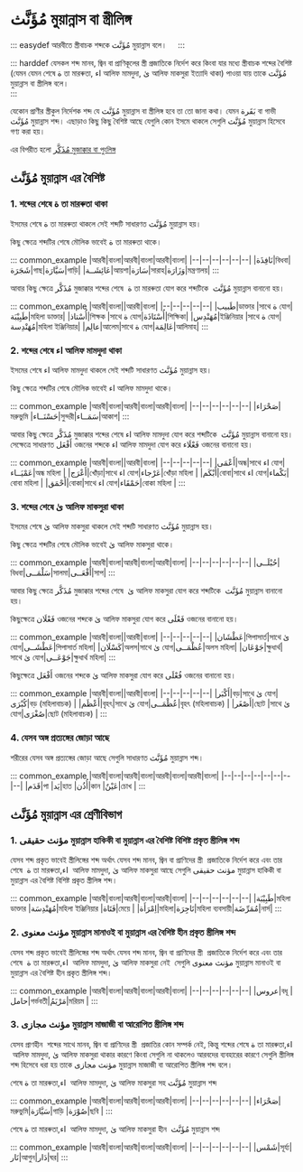 # مُؤَنَّث মুয়ান্নাস বা স্ত্রীলিঙ্গ

::: easydef
আরবীতে স্ত্রীবাচক শব্দকে مُؤَنَّث মুয়ান্নাস  বলে।    
:::

::: harddef
যেসকল শব্দ মানব, জ্বিন বা প্রাণিকূলের স্ত্রী প্রজাতিকে নির্দেশ করে কিংবা যার মধ্যে স্ত্রীবাচক শব্দের বৈশিষ্ট (যেমন যেমন শেষে ة তা মারৰুতা, اء আলিফ মামদুদা, ىٰ আলিফ মাকসুরা ইত্যাদি থাকা) পাওয়া যায় তাকে مُؤَنَّث মুয়ান্নাস বা স্ত্রীলিঙ্গ বলে।  
:::

যেকোন প্রাণীর স্ত্রীকুল নির্দেশক শব্দ যে مُؤَنَّث মুয়ান্নাস বা স্ত্রীলিঙ্গ হবে তা তো জানা কথা। যেমন بَقَرة বা গাভী مُؤَنَّث মুয়ান্নাস শব্দ। এছাড়াও কিছু কিছু বৈশিষ্ট আছে যেগুলি কোন ইসমে থাকলে সেগুলি مُؤَنَّث মুয়ান্নাস হিসেবে গণ্য করা হয়।  

এর বিপরীত হলো [مُذَكَّر মুজাক্কার বা পুংলিঙ্গ](/guide/nahw/kalimah/ism/tadhkir_taanis/mudhakkar)

## مُؤَنَّث মুয়ান্নাস এর বৈশিষ্ট

### 1. শব্দের শেষে ة তা মারৰুতা থাকা

ইসমের শেষে ة তা মারৰুতা থাকলে সেই শব্দটি সাধারণত مُؤَنَّث মুয়ান্নাস হয়। 

কিছু ক্ষেত্রে শব্দটির শেষে মৌলিক ভাবেই ة তা মারৰুতা থাকে।  

::: common_example
|আরবী|বাংলা|আরবী|বাংলা|আরবী|বাংলা|
|--|--|--|--|--|--|
|نَافِذَة|বিধবা|شَجَرَة|গাছ|سَيَّارَة|গাড়ি|
|عَائِشَــة|আয়শা|سَارَة|সারাহ|وَزَارَة|মন্ত্রণালয়|
:::

আবার কিছু ক্ষেত্রে مُذَكَّر মুজাক্কার শব্দের শেষে  ة তা মারৰুতা যোগ করে শব্দটিকে  مُؤَنَّث মুয়ান্নাস বানানো হয়। 

::: common_example
|আরবী|বাংলা||আরবী|বাংলা|
|--|--|--|--|--|
|طَبيب|ডাক্তার |সাথে ة যোগ|طَبِيْبَة|মহিলা ডাক্তার|
|أُسْتاذ|শিক্ষক |সাথে ة যোগ|أُسْتَاذَة|শিক্ষিকা|
|مُهَنْدِس|ইঞ্জিনিয়ার |সাথে ة যোগ|مُهَنْدِسة|মহিলা ইঞ্জিনিয়ার|
|عالِم|আলেম|সাথে ة যোগ|عَالِمَة|আলিমাহ|
:::


### 2. শব্দের শেষে اء আলিফ মামদুদা থাকা

ইসমের শেষে اء আলিফ মামদুদা থাকলে সেই শব্দটি সাধারণত مُؤَنَّث মুয়ান্নাস হয়।

কিছু ক্ষেত্রে শব্দটির শেষে মৌলিক ভাবেই اء আলিফ মামদুদা থাকে।

::: common_example
|আরবী|বাংলা|আরবী|বাংলা|আরবী|বাংলা|
|--|--|--|--|--|--|
|صَحْرَاء|মরুভুমি |حَسْنَــاء|সুন্দরী|سَمَــاء|আকাশ|
:::

আবার কিছু ক্ষেত্রে مُذَكَّر মুজাক্কার শব্দের শেষে اء আলিফ মামদুদা যোগ করে শব্দটিকে  مُؤَنَّث মুয়ান্নাস বানানো হয়। সেক্ষেত্রে সাধারণত أَفْعَل ওজনের শব্দকে اء আলিফ মামদুদা যোগ করে فَعْلَاء ওজনের বানানো হয়। 

::: common_example
|আরবী|বাংলা||আরবী|বাংলা|
|--|--|--|--|--|
|أَعْمَى|অন্ধ|সাথে اء যোগ|عَمْيَــاء|অন্ধ মহিলা |
|أَعْرَج|খোঁড়া|সাথে اء যোগ|عَرْجاء|খোঁড়া মহিলা |
|أَبْكَم|বোবা|সাথে اء যোগ|بَكْماء|বোবা মহিলা |
|أَحْمَق|বোকা|সাথে اء যোগ|حَمْقَاء|বোকা মহিলা |
:::

### 3. শব্দের শেষে ىٰ আলিফ মাকসুরা থাকা

ইসমের শেষে ىٰ আলিফ মাকসুরা থাকলে সেই শব্দটি সাধারণত مُؤَنَّث মুয়ান্নাস হয়।

কিছু ক্ষেত্রে শব্দটির শেষে মৌলিক ভাবেই ىٰ আলিফ মাকসুরা থাকে।

::: common_example
|আরবী|বাংলা|আরবী|বাংলা|আরবী|বাংলা|
|--|--|--|--|--|--|
|حُبْلَــى|বিধবা|سَلْمَــى|সালমা|أَفْعَــى|সাপ|
:::

আবার কিছু ক্ষেত্রে مُذَكَّر মুজাক্কার শব্দের শেষে  ىٰ আলিফ মাকসুরা যোগ করে শব্দটিকে  مُؤَنَّث মুয়ান্নাস বানানো হয়।

কিছুক্ষেত্রে فَعْلَان ওজনের শব্দকে ىٰ আলিফ মাকসুরা যোগ করে فَعْلَى ওজনের বানানো হয়। 

::: common_example
|আরবী|বাংলা||আরবী|বাংলা|
|--|--|--|--|--|
|عَطْشَان|পিপাসার্ত|সাথে ىٰ যোগ|عَطْشَــى|পিপাসার্ত মহিলা|
|كَسْلَان|অলস|সাথে ىٰ যোগ|عُظْمَــى|অলস মহিলা|
|جَوْعَان|ক্ষুধার্থ|সাথে ىٰ যোগ|جَوْعَــى|ক্ষুধার্থ মহিলা|
:::

কিছুক্ষেত্রে أَفْعَل ওজনের শব্দকে ىٰ আলিফ মাকসুরা যোগ করে فُعْلَى ওজনের বানানো হয়। 

::: common_example
|আরবী|বাংলা||আরবী|বাংলা|
|--|--|--|--|--|
|أَكْبَر|বড়|সাথে ىٰ যোগ|كُبْرَى|বড় (মহিলাবাচক) |
|أَعْظَم|বৃহৎ|সাথে ىٰ যোগ|عُظْمَــى|বৃহৎ (মহিলাবাচক) |
|أَصْغَر|ছোট |সাথে ىٰ যোগ|صُغْرَى|ছোট (মহিলাবাচক) |
:::

### 4. যেসব অঙ্গ প্রত্যঙ্গের জোড়া আছে 

শরীরের যেসব অঙ্গ প্রত্যঙ্গের জোড়া আছে সেগুলি সাধারণত مُؤَنَّث মুয়ান্নাস শব্দ।  

::: common_example
|আরবী|বাংলা|আরবী|বাংলা|আরবী|বাংলা|আরবী|বাংলা|
|--|--|--|--|--|--|--|--|
|قَدَم|পা  |يَد|হাত |أُذُن|কান |عَيْنٌ|চোখ |
:::

## مُؤَنَّث মুয়ান্নাস এর শ্রেণীবিভাগ

### 1. مؤنث حقيقى মুয়ান্নাস হাকিকী বা মুয়ান্নাস এর বৈশিষ্ট বিশিষ্ট প্রকৃত স্ত্রীলিঙ্গ শব্দ

যেসব শব্দ প্রকৃত ভাবেই স্ত্রীলিঙ্গের শব্দ অর্থাৎ যেসব শব্দ মানব, জ্বিন বা প্রাণিদের স্ত্রী  প্রজাতিকে নির্দেশ করে এবং তার শেষে  ة তা মারৰুতা,اء  আলিফ মামদুদা, ىٰ  আলিফ মাকসুরা আছে সেগুলি مؤنث حقيقى মুয়ান্নাস হাকিকী বা মুয়ান্নাস এর বৈশিষ্ট বিশিষ্ট প্রকৃত স্ত্রীলিঙ্গ শব্দ। 

::: common_example
|আরবী|বাংলা|আরবী|বাংলা|আরবী|বাংলা|
|--|--|--|--|--|--|
|طَبِيْبَة|মহিলা ডাক্তার |مُهَنْدِسَة|মহিলা ইঞ্জিনিয়ার |فَتَاة|মেয়ে |
|اِمْرَأَة|মহিলা|تَاجِرَة|মহিলা ব্যবসায়ী|مُمَرِّضَة|নার্স|
:::

### 2. مؤنث معنوى মুয়ান্নাস মানাওই বা মুয়ান্নাস এর বৈশিষ্ট হীন প্রকৃত স্ত্রীলিঙ্গ শব্দ

যেসব শব্দ প্রকৃত ভাবেই স্ত্রীলিঙ্গের শব্দ অর্থাৎ যেসব শব্দ মানব, জ্বিন বা প্রাণিদের স্ত্রী  প্রজাতিকে নির্দেশ করে এবং তার শেষে  ة তা মারৰুতা,اء  আলিফ মামদুদা, ىٰ আলিফ মাকসুরা নেই  সেগুলি مؤنث معنوى মুয়ান্নাস মানাওই বা মুয়ান্নাস এর বৈশিষ্ট হীন প্রকৃত স্ত্রীলিঙ্গ শব্দ। 

::: common_example
|আরবী|বাংলা|আরবী|বাংলা|আরবী|বাংলা|
|--|--|--|--|--|--|
|عروس|বধূ |حامل|গর্ভবতী|مَرْيَمُ|মরিয়ম |
:::

### 3. مؤنث مجازى মুয়ান্নাস মাজাজী বা আরোপিত স্ত্রীলিঙ্গ শব্দ

যেসব প্রাণহীন  শব্দের সাথে মানব, জ্বিন বা প্রাণিদের স্ত্রী  প্রজাতির কোন সম্পর্ক নেই, কিন্তু শব্দের শেষে ة তা মারৰুতা,اء  আলিফ মামদুদা, ىٰ আলিফ মাকসুরা থাকার কারণে কিংবা সেগুলি না থাকলেও আরবদের ব্যবহারের কারণে সেগুলি স্ত্রীলিঙ্গ শব্দ হিসেবে ধরা হয় তাকে مؤنث مجازى মুয়ান্নাস মাজাজী বা আরোপিত স্ত্রীলিঙ্গ শব্দ বলে। 

শেষে ة তা মারৰুতা,اء  আলিফ মামদুদা, ىٰ আলিফ মাকসুরা সহ مُؤَنَّث মুয়ান্নাস শব্দ 

::: common_example
|আরবী|বাংলা|আরবী|বাংলা|আরবী|বাংলা|
|--|--|--|--|--|--|
|صَحْرَاء|মরুভুমি|سَيَّارَة|গাড়ি |صُوْرَة|ছবি |
:::

শেষে ة তা মারৰুতা,اء  আলিফ মামদুদা, ىٰ আলিফ মাকসুরা হীন  مُؤَنَّث মুয়ান্নাস শব্দ 

::: common_example
|আরবী|বাংলা|আরবী|বাংলা|আরবী|বাংলা|
|--|--|--|--|--|--|
|شَمْس|সূর্য্য|نَار|আগুন|دَار|ঘর|
:::
